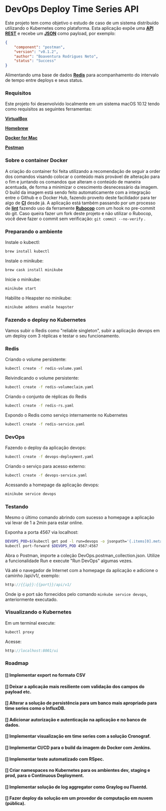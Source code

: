 # DevOps Deploy Time Series API

Este projeto tem como objetivo o estudo de caso de um sistema distribuído utilizando o Kubernetes como plataforma.
Esta aplicação expõe uma [__API REST__] e recebe um [__JSON__] como payload, por exemplo:

```json
{
	"component": "postman",
	"version": "v0.1.2",
	"author": "Boaventura Rodrigues Neto",
	"status": "Success"
}
``` 

Alimentando uma base de dados [__Redis__] para acompanhamento do intervalo de tempo entre deploys e seus status.

### Requisitos

Este projeto foi desenvolvido localmente em um sistema macOS 10.12 tendo como requisitos as seguintes ferramentas:

[__VirtualBox__]

[__Homebrew__]

[__Docker for Mac__]

[__Postman__]

### Sobre o container Docker

A criação do container foi feita utilizando a recomendação de seguir a order dos comandos visando colocar o conteúdo mais provável de alteração para o fim e juntando os comandos que alteram o conteúdo de maneira acentuada, de forma a minimizar o crescimento desnecessário da imagem.
O build da imagem está sendo feito automaticamente com a integração entre o Github e o Docker Hub, fazendo proveito deste facilidador para ter algo de [__CI__] desde já.
A aplicação está também passando por um processo de [__lint__] fazendo uso da ferramente [__Rubocop__] com um hook no pre-commit do git. Caso queira fazer um fork deste projeto e não utilizar o Rubocop, você deve fazer o commit sem verificação: ```git commit --no-verify``` . 

### Preparando o ambiente

Instale o kubectl:

```sh
brew install kubectl
```

Instale o minikube:

```sh
brew cask install minikube
```

Inicie o minikube:

```sh
minikube start
```
Habilite o Heapster no minikube:

```sh
minikube addons enable heapster
```

### Fazendo o deploy no Kubernetes

Vamos subir o Redis como "reliable singleton", subir a aplicação devops em um deploy com 3 réplicas e testar o seu funcionamento.

### Redis

Criando o volume persistente:

```sh
kubectl create -f redis-volume.yaml
```

Reivindicando o volume persistente:

```sh
kubectl create -f redis-volumeclaim.yaml
```

Criando o conjunto de réplicas do Redis

```sh
kubectl create -f redis-rs.yaml
```

Expondo o Redis como serviço internamente no Kubernetes

```sh
kubectl create -f redis-service.yaml
```

### DevOps

Fazendo o deploy da aplicação devops:

```sh
kubectl create -f devops-deployment.yaml
```

Criando o serviço para acesso externo:

```sh
kubectl create -f devops-service.yaml
```

Acessando a homepage da aplicação devops:

```sh
minikube service devops
```

### Testando

Mesmo o último comando abrindo com sucesso a homepage a aplicação vai levar de 1 a 2min para estar online.

Exponha a porta 4567 via localhost:

```sh
DEVOPS_POD=$(kubectl get pod -l run=devops -o jsonpath='{.items[0].metadata.name}')
kubectl port-forward $DEVOPS_POD 4567:4567
```
Abra o Postman, importe a coleção DevOps.postman_collection.json.
Utilize a funcionalidade Run e execute "Run DevOps" algumas vezes.

Vá até o navegador de Internet com a homepage da aplicação e adicione o caminho /api/v1/, exemplo:

```javascript
http://{{ip}}:{{port}}/api/v1/
````

Onde ip e port são fornecidos pelo comando ```minkube service devops```, anteriormente executado.

### Visualizando o Kubernetes

Em um terminal execute:

```sh
kubectl proxy
```

Acesse:

```javascript
http://localhost:8001/ui
```

### Roadmap

#### [] Implementar export no formato CSV
#### [] Deixar a aplicação mais resiliente com validação dos campos do payload etc.
#### [] Alterar a solução de persistência para um banco mais apropriado para time series como o InfluxDB.
#### [] Adicionar autorização e autenticação na aplicação e no banco de dados.
#### [] Implementar visualização em time series com a solução Cronograf.
#### [] Implementar CI/CD para o build da imagem do Docker com Jenkins.
#### [] Implementar teste automatizado com RSpec.
#### [] Criar namespaces no Kubernetes para os ambientes dev, staging e prod, para o Continuous Deployment.
#### [] Implementar solução de log aggregator como Graylog ou Fluentd.
#### [] Fazer deploy da solução em um provedor de computação em nuvem (pública).

[__VirtualBox__]: https://www.virtualbox.org/
[__Homebrew__]: https://brew.sh/
[__Docker for Mac__]: https://docs.docker.com/docker-for-mac/install/
[__Redis__]: https://redis.io/
[__Postman__]: https://www.getpostman.com/
[__lint__]: https://en.wikipedia.org/wiki/Lint_(software)
[__Rubocop__]: http://batsov.com/rubocop/
[__CI__]: https://en.wikipedia.org/wiki/Continuous_integration
[__API REST__]: https://en.wikipedia.org/wiki/Representational_state_transfer
[__JSON__]: http://www.json.org/